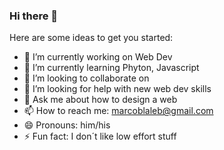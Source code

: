 ### Hi there 👋



Here are some ideas to get you started:

- 🔭 I’m currently working on Web Dev
- 🌱 I’m currently learning Phyton, Javascript
- 👯 I’m looking to collaborate on 
- 🤔 I’m looking for help with new web dev skills
- 💬 Ask me about how to design a web
- 📫 How to reach me: marcoblaleb@gmail.com
- 😄 Pronouns: him/his
- ⚡ Fun fact: I don´t like low effort stuff

